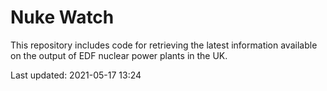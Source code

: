 # Nuke Watch

This repository includes code for retrieving the latest information available on the output of EDF nuclear power plants in the UK.

Last updated: 2021-05-17 13:24